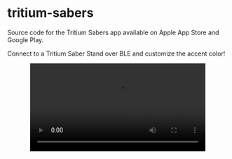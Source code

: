 # tritium-sabers

Source code for the Tritium Sabers app available on Apple App Store and Google Play.

Connect to a Tritium Saber Stand over BLE and customize the accent color!

<div align="center">
  <video src="https://user-images.githubusercontent.com/43047974/226649626-90fbbac1-3171-4ecb-a2ea-69f73cda955d.mov" width=400/>
<div/>


